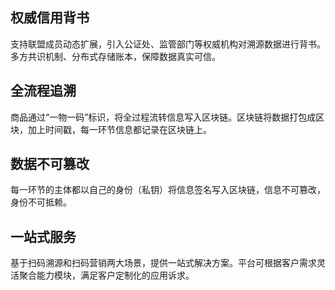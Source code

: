 ## 权威信用背书
支持联盟成员动态扩展，引入公证处、监管部门等权威机构对溯源数据进行背书。多方共识机制、分布式存储账本，保障数据真实可信。

## 全流程追溯
商品通过“一物一码”标识，将全过程流转信息写入区块链。区块链将数据打包成区块，加上时间戳，每一环节信息都记录在区块链上。

## 数据不可篡改
每一环节的主体都以自己的身份（私钥）将信息签名写入区块链，信息不可篡改，身份不可抵赖。

## 一站式服务
基于扫码溯源和扫码营销两大场景，提供一站式解决方案。平台可根据客户需求灵活聚合能力模块，满足客户定制化的应用诉求。
